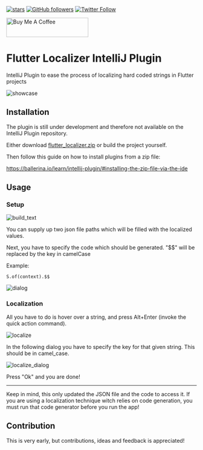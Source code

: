 [![stars](https://img.shields.io/github/stars/Norbert515/flutter_localizer)](https://github.com/Norbert515/flutter_localizer/stargazers)
[![GitHub followers](https://img.shields.io/github/followers/norbert515.svg?style=social&label=Follow)](https://github.com/Norbert515)
[![Twitter Follow](https://img.shields.io/twitter/follow/norbertkozsir.svg?style=social&label=Follow)](https://twitter.com/norbertkozsir)

<a href="https://www.buymeacoffee.com/norbertkozsir" target="_blank"><img src="https://cdn.buymeacoffee.com/buttons/default-orange.png" alt="Buy Me A Coffee" style="height: 51px !important;width: 217px !important;" ></a>

# Flutter Localizer IntelliJ Plugin

IntelliJ Plugin to ease the process of localizing hard coded strings in Flutter projects

![showcase](https://raw.githubusercontent.com/Norbert515/flutter_localizer/master/github_res/showcase.gif?token=ADKSIVCVALSIN3RV365QC7S6XPYQO)


## Installation

The plugin is still under development and therefore not available on the IntelliJ Plugin repository.

Either download [flutter_localizer.zip](https://github.com/Norbert515/flutter_localizer/raw/master/flutter_localizer.zip) or build the project yourself.

Then follow this guide on how to install plugins from a zip file:

https://ballerina.io/learn/intellij-plugin/#installing-the-zip-file-via-the-ide


## Usage

### Setup

![build_text](https://raw.githubusercontent.com/Norbert515/flutter_localizer/master/github_res/toolbar_setting.png?token=ADKSIVHICCROINMROIVJDXC6XPQMA)

You can supply up two json file paths which will be filled with the localized values.

Next, you have to specify the code which should be generated. "$$" will be replaced by the key
in camelCase

Example:
```
S.of(context).$$
```

![dialog](https://raw.githubusercontent.com/Norbert515/flutter_localizer/master/github_res/dialog.png?token=ADKSIVFMP4NDGIIY267GYU26XPSI6)

### Localization

All you have to do is hover over a string, and press Alt+Enter (invoke the quick action command).

![localize](https://raw.githubusercontent.com/Norbert515/flutter_localizer/master/github_res/localize.png?token=ADKSIVE73XAJUBYHJUFNG6S6XPSHC)

In the following dialog you have to specify the key for that given string. This should be in camel_case.

![localize_dialog](https://raw.githubusercontent.com/Norbert515/flutter_localizer/master/github_res/localize_dialog.png?token=ADKSIVEO5LVP7YQNZQH2GRC6XPUXE)

Press "Ok" and you are done!

---

Keep in mind, this only updated the JSON file and the code to access it. If you are using a localization technique witch
relies on code generation, you must run that code generator before you run the app!


## Contribution

This is very early, but contributions, ideas and feedback is appreciated!






